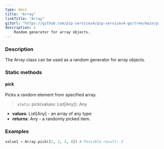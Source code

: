 ```yaml
---
type: docs
title: "Array"
linkTitle: "Array"
gitUrl: "https://github.com/pip-services4/pip-services4-go/tree/main/pip-services4-data-go/random"
description: >
    Random generator for array objects.
---
```


### Description

The Array class can be used as a random generator for array objects.

### Static methods

#### pick
Picks a random element from specified array.

> `static` pick(values: List[Any]): Any

- **values**: List[Any] - an array of any type
- **returns**: Any - a randomly picked item.

### Examples

```python
value1 = Array.pick([1, 2, 3, 4]) # Possible result: 3

```

